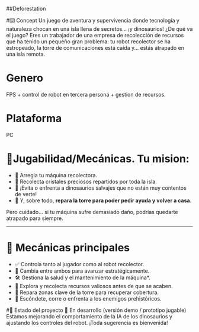 ##Deforestation

#⌨️ Concept
Un juego de aventura y supervivencia donde tecnología y naturaleza chocan en una isla llena de secretos... ¡y dinosaurios!
¿De qué va el juego?
Eres un trabajador de una empresa de recolección de recursos que ha tenido un pequeño gran problema: tu robot recolector se ha estropeado, la torre de comunicaciones está caída y... estás atrapado en una isla remota.

# Genero
FPS + control de robot en tercera persona + gestion de recursos.

# Plataforma
PC 

# 🚀Jugabilidad/Mecánicas. Tu mision: 
- 🧰 Arregla tu máquina recolectora.  
- 💎 Recolecta cristales preciosos repartidos por toda la isla.  
- 🦖 ¡Evita o enfrenta a dinosaurios salvajes que no están muy contentos de verte!  
- 📡 Y, sobre todo, **repara la torre para poder pedir ayuda y volver a casa**.

Pero cuidado… si tu máquina sufre demasiado daño, podrías quedarte atrapado para siempre.

---

# 🧪 Mecánicas principales

- ✅ Controla tanto al jugador como al robot recolector.
- 🔄 Cambia entre ambos para avanzar estratégicamente.
- 🛠️ Gestiona la salud y el mantenimiento de la máquina*.
- 💎 Explora y recolecta recursos valiosos antes de que se acaben.
- 📡 Repara zonas clave de la torre para recuperar cobertura.
- 🦕 Escóndete, corre o enfrenta a los enemigos prehistóricos.

#🚀 Estado del proyecto
 🔧 En desarrollo (versión demo / prototipo jugable)
Estamos mejorando el comportamiento de la IA de los dinosaurios y ajustando los controles del robot. ¡Toda sugerencia es bienvenida!



